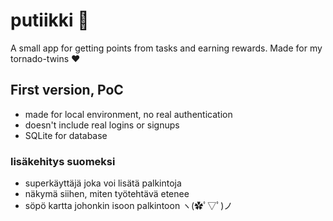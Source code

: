 # putiikki 🛒

A small app for getting points from tasks and earning rewards. Made for my tornado-twins ♥

## First version, PoC

- made for local environment, no real authentication
- doesn't include real logins or signups
- SQLite for database

### lisäkehitys suomeksi

- superkäyttäjä joka voi lisätä palkintoja
- näkymä siihen, miten työtehtävä etenee
- söpö kartta johonkin isoon palkintoon ヽ(✿ﾟ▽ﾟ)ノ
